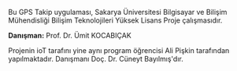 Bu GPS Takip uygulaması, Sakarya Üniversitesi Bilgisayar ve Bilişim Mühendisliği Bilişim Teknolojileri Yüksek Lisans Proje çalışmasıdır.

**Danışman:** Prof. Dr. Ümit KOCABIÇAK

Projenin ioT tarafını yine aynı program öğrencisi Ali Pişkin tarafından yapılmaktadır. Danışmanı Doç. Dr. Cüneyt Bayılmış'dır.